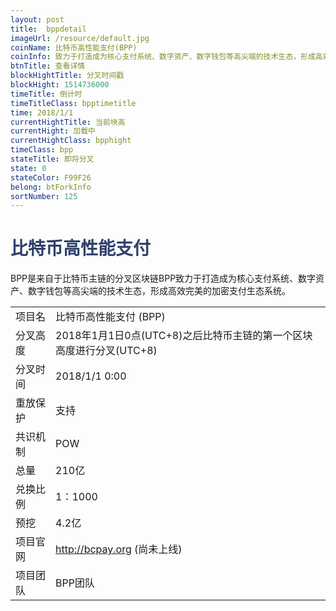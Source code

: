 ```yaml
---
layout: post
title:  bppdetail
imageUrl: /resource/default.jpg
coinName: 比特币高性能支付(BPP)
coinInfo: 致力于打造成为核心支付系统、数字资产、数字钱包等高尖端的技术生态，形成高效完美的加密支付生态系统
btnTitle: 查看详情
blockHightTitle: 分叉时间戳
blockHight: 1514736000
timeTitle: 倒计时
timeTitleClass: bpptimetitle
time: 2018/1/1
currentHightTitle: 当前块高
currentHight: 加载中
currentHightClass: bpphight
timeClass: bpp
stateTitle: 即将分叉
state: 0
stateColor: F99F26
belong: btForkInfo
sortNumber: 125
---
```

<h1 style="color: #2F416A">比特币高性能支付</h1>
<p>BPP是来自于比特币主链的分叉区块链BPP致力于打造成为核心支付系统、数字资产、数字钱包等高尖端的技术生态，形成高效完美的加密支付生态系统。
</p>
<table class="center">
  <tbody>
    <tr>
        <td class="tablehalf">项目名</td>
        <td class="tablehalf">比特币高性能支付 (BPP)</td>
    </tr>
    <tr>
        <td>分叉高度</td>
        <td>2018年1月1日0点(UTC+8)之后比特币主链的第一个区块高度进行分叉(UTC+8)</td>
    </tr>
    <tr>
        <td>分叉时间</td>
        <td>2018/1/1 0:00</td>
    </tr>
    <tr>
        <td>重放保护</td>
        <td>支持</td>
    </tr>
    <tr>
        <td>共识机制</td>
        <td>POW</td>
    </tr>
    <tr>
        <td>总量</td>
        <td>210亿</td>
    </tr>
    <tr>
        <td>兑换比例</td>
        <td>1：1000</td>
    </tr>
    <tr>
        <td>预挖</td>
        <td>4.2亿</td>
    </tr>
    <tr>
        <td>项目官网</td>
        <td><a href="http://bcpay.org" target="_blank">http://bcpay.org</a> (尚未上线)</td>
    </tr>
    <tr>
        <td>项目团队</td>
        <td>BPP团队</td>
    </tr>
  </tbody>
</table>